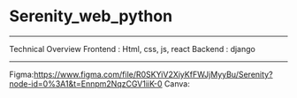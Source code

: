 # Serenity_web_python
*******************************************************************************************************
Technical Overview
Frontend :
Html, css, js, react
Backend :
django
*******************************************************************************************************
Figma:https://www.figma.com/file/R0SKYiV2XiyKfFWJjMyyBu/Serenity?node-id=0%3A1&t=Ennpm2NqzCGV1iiK-0
Canva:
